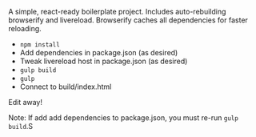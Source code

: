 A simple, react-ready boilerplate project.
Includes auto-rebuilding browserify and livereload.
Browserify caches all dependencies for faster reloading.

* `npm install`
* Add dependencies in package.json (as desired)
* Tweak livereload host in package.json (as desired)
* `gulp build`
* `gulp`
* Connect to build/index.html

Edit away!

Note: If add add dependencies to package.json, you must re-run `gulp build`.S